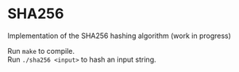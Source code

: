 # SHA256
Implementation of the SHA256 hashing algorithm (work in progress)

Run `make` to compile.<br/>
Run `./sha256 <input>` to hash an input string.